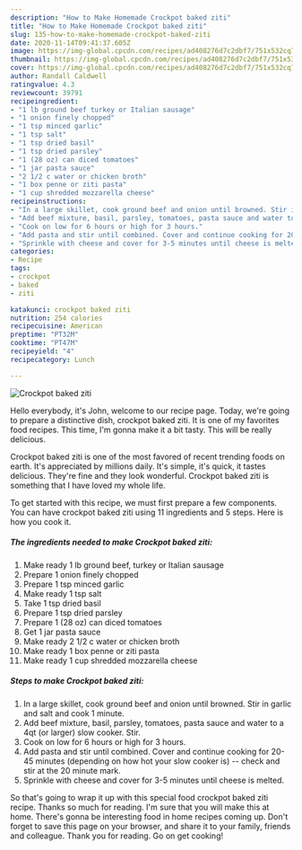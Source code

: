 ```yaml
---
description: "How to Make Homemade Crockpot baked ziti"
title: "How to Make Homemade Crockpot baked ziti"
slug: 135-how-to-make-homemade-crockpot-baked-ziti
date: 2020-11-14T09:41:37.605Z
image: https://img-global.cpcdn.com/recipes/ad408276d7c2dbf7/751x532cq70/crockpot-baked-ziti-recipe-main-photo.jpg
thumbnail: https://img-global.cpcdn.com/recipes/ad408276d7c2dbf7/751x532cq70/crockpot-baked-ziti-recipe-main-photo.jpg
cover: https://img-global.cpcdn.com/recipes/ad408276d7c2dbf7/751x532cq70/crockpot-baked-ziti-recipe-main-photo.jpg
author: Randall Caldwell
ratingvalue: 4.3
reviewcount: 39791
recipeingredient:
- "1 lb ground beef turkey or Italian sausage"
- "1 onion finely chopped"
- "1 tsp minced garlic"
- "1 tsp salt"
- "1 tsp dried basil"
- "1 tsp dried parsley"
- "1 (28 oz) can diced tomatoes"
- "1 jar pasta sauce"
- "2 1/2 c water or chicken broth"
- "1 box penne or ziti pasta"
- "1 cup shredded mozzarella cheese"
recipeinstructions:
- "In a large skillet, cook ground beef and onion until browned. Stir in garlic and salt and cook 1 minute."
- "Add beef mixture, basil, parsley, tomatoes, pasta sauce and water to a 4qt (or larger) slow cooker. Stir."
- "Cook on low for 6 hours or high for 3 hours."
- "Add pasta and stir until combined. Cover and continue cooking for 20-45 minutes (depending on how hot your slow cooker is) -- check and stir at the 20 minute mark."
- "Sprinkle with cheese and cover for 3-5 minutes until cheese is melted."
categories:
- Recipe
tags:
- crockpot
- baked
- ziti

katakunci: crockpot baked ziti 
nutrition: 254 calories
recipecuisine: American
preptime: "PT32M"
cooktime: "PT47M"
recipeyield: "4"
recipecategory: Lunch

---
```



![Crockpot baked ziti](https://img-global.cpcdn.com/recipes/ad408276d7c2dbf7/751x532cq70/crockpot-baked-ziti-recipe-main-photo.jpg)

Hello everybody, it's John, welcome to our recipe page. Today, we're going to prepare a distinctive dish, crockpot baked ziti. It is one of my favorites food recipes. This time, I'm gonna make it a bit tasty. This will be really delicious.

Crockpot baked ziti is one of the most favored of recent trending foods on earth. It's appreciated by millions daily. It's simple, it's quick, it tastes delicious. They're fine and they look wonderful. Crockpot baked ziti is something that I have loved my whole life.




To get started with this recipe, we must first prepare a few components. You can have crockpot baked ziti using 11 ingredients and 5 steps. Here is how you cook it.

<!--inarticleads1-->

##### The ingredients needed to make Crockpot baked ziti:

1. Make ready 1 lb ground beef, turkey or Italian sausage
1. Prepare 1 onion finely chopped
1. Prepare 1 tsp minced garlic
1. Make ready 1 tsp salt
1. Take 1 tsp dried basil
1. Prepare 1 tsp dried parsley
1. Prepare 1 (28 oz) can diced tomatoes
1. Get 1 jar pasta sauce
1. Make ready 2 1/2 c water or chicken broth
1. Make ready 1 box penne or ziti pasta
1. Make ready 1 cup shredded mozzarella cheese




<!--inarticleads2-->

##### Steps to make Crockpot baked ziti:

1. In a large skillet, cook ground beef and onion until browned. Stir in garlic and salt and cook 1 minute.
1. Add beef mixture, basil, parsley, tomatoes, pasta sauce and water to a 4qt (or larger) slow cooker. Stir.
1. Cook on low for 6 hours or high for 3 hours.
1. Add pasta and stir until combined. Cover and continue cooking for 20-45 minutes (depending on how hot your slow cooker is) -- check and stir at the 20 minute mark.
1. Sprinkle with cheese and cover for 3-5 minutes until cheese is melted.




So that's going to wrap it up with this special food crockpot baked ziti recipe. Thanks so much for reading. I'm sure that you will make this at home. There's gonna be interesting food in home recipes coming up. Don't forget to save this page on your browser, and share it to your family, friends and colleague. Thank you for reading. Go on get cooking!
